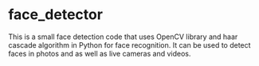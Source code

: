 # face_detector
This is a small face detection code that uses OpenCV library and haar cascade algorithm in Python for face recognition. It can be used to detect faces in photos and as well as live cameras and videos.
